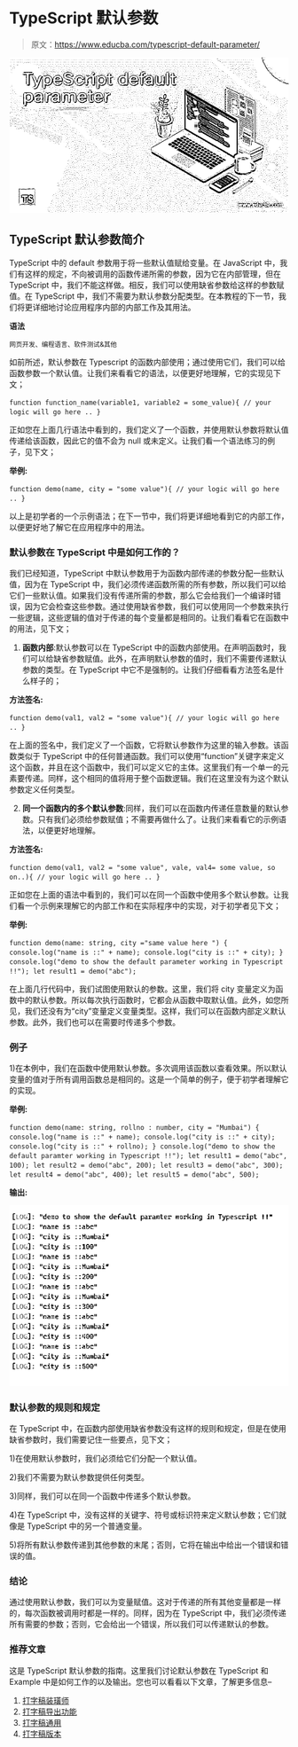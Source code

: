 # TypeScript 默认参数

> 原文：<https://www.educba.com/typescript-default-parameter/>

![TypeScript default parameter](img/7812ca57c9bbb3efb5d76e2add1a59f6.png)



## TypeScript 默认参数简介

TypeScript 中的 default 参数用于将一些默认值赋给变量。在 JavaScript 中，我们有这样的规定，不向被调用的函数传递所需的参数，因为它在内部管理，但在 TypeScript 中，我们不能这样做。相反，我们可以使用缺省参数给这样的参数赋值。在 TypeScript 中，我们不需要为默认参数分配类型。在本教程的下一节，我们将更详细地讨论应用程序内部的内部工作及其用法。

**语法**

<small>网页开发、编程语言、软件测试&其他</small>

如前所述，默认参数在 Typescript 的函数内部使用；通过使用它们，我们可以给函数参数一个默认值。让我们来看看它的语法，以便更好地理解，它的实现见下文；

`function function_name(variable1, variable2 = some_value){
// your logic will go here ..
}`

正如您在上面几行语法中看到的，我们定义了一个函数，并使用默认参数将默认值传递给该函数，因此它的值不会为 null 或未定义。让我们看一个语法练习的例子，见下文；

**举例:**

`function demo(name, city = "some value"){
// your logic will go here ..
}`

以上是初学者的一个示例语法；在下一节中，我们将更详细地看到它的内部工作，以便更好地了解它在应用程序中的用法。

### 默认参数在 TypeScript 中是如何工作的？

我们已经知道，TypeScript 中默认参数用于为函数内部传递的参数分配一些默认值，因为在 TypeScript 中，我们必须传递函数所需的所有参数，所以我们可以给它们一些默认值。如果我们没有传递所需的参数，那么它会给我们一个编译时错误，因为它会检查这些参数。通过使用缺省参数，我们可以使用同一个参数来执行一些逻辑，这些逻辑的值对于传递的每个变量都是相同的。让我们看看它在函数中的用法，见下文；

1) **函数内部**:默认参数可以在 TypeScript 中的函数内部使用。在声明函数时，我们可以给缺省参数赋值。此外，在声明默认参数的值时，我们不需要传递默认参数的类型。在 TypeScript 中它不是强制的。让我们仔细看看方法签名是什么样子的；

**方法签名:**

`function demo(val1, val2 = "some value"){
// your logic will go here ..
}`

在上面的签名中，我们定义了一个函数，它将默认参数作为这里的输入参数。该函数类似于 TypeScript 中的任何普通函数。我们可以使用“function”关键字来定义这个函数，并且在这个函数中，我们可以定义它的主体。这里我们有一个单一的元素要传递。同样，这个相同的值将用于整个函数逻辑。我们在这里没有为这个默认参数定义任何类型。

2) **同一个函数内的多个默认参数**:同样，我们可以在函数内传递任意数量的默认参数。只有我们必须给参数赋值；不需要再做什么了。让我们来看看它的示例语法，以便更好地理解。

**方法签名:**

`function demo(val1, val2 = "some value", vale, val4= some value, so on..){
// your logic will go here ..
}`

正如您在上面的语法中看到的，我们可以在同一个函数中使用多个默认参数。让我们看一个示例来理解它的内部工作和在实际程序中的实现，对于初学者见下文；

**举例:**

`function demo(name: string, city ="same value here ") {
console.log("name is ::" + name);
console.log("city is ::" + city);
}
console.log("demo to show the default parameter working in Typescript !!");
let result1 = demo("abc");`

在上面几行代码中，我们试图使用默认的参数。这里，我们将 city 变量定义为函数中的默认参数。所以每次执行函数时，它都会从函数中取默认值。此外，如您所见，我们还没有为“city”变量定义变量类型。这样，我们可以在函数内部定义默认参数。此外，我们也可以在需要时传递多个参数。

### 例子

1)在本例中，我们在函数中使用默认参数。多次调用该函数以查看效果。所以默认变量的值对于所有调用函数总是相同的。这是一个简单的例子，便于初学者理解它的实现。

**举例:**

`function demo(name: string, rollno : number, city = "Mumbai") {
console.log("name is ::" + name);
console.log("city is ::" + city);
console.log("city is ::" + rollno);
}
console.log("demo to show the default paramter working in Typescript !!");
let result1 = demo("abc", 100);
let result2 = demo("abc", 200);
let result3 = demo("abc", 300);
let result4 = demo("abc", 400);
let result5 = demo("abc", 500);`

**输出:**

![TypeScript default parameter output 1](img/8eef0e40b52b95dfd8fb3774350d160b.png)



### 默认参数的规则和规定

在 TypeScript 中，在函数内部使用缺省参数没有这样的规则和规定，但是在使用缺省参数时，我们需要记住一些要点，见下文；

1)在使用默认参数时，我们必须给它们分配一个默认值。

2)我们不需要为默认参数提供任何类型。

3)同样，我们可以在同一个函数中传递多个默认参数。

4)在 TypeScript 中，没有这样的关键字、符号或标识符来定义默认参数；它们就像是 TypeScript 中的另一个普通变量。

5)将所有默认参数传递到其他参数的末尾；否则，它将在输出中给出一个错误和错误的值。

### 结论

通过使用默认参数，我们可以为变量赋值。这对于传递的所有其他变量都是一样的，每次函数被调用时都是一样的。同样，因为在 TypeScript 中，我们必须传递所有需要的参数；否则，它会给出一个错误，所以我们可以传递默认的参数。

### 推荐文章

这是 TypeScript 默认参数的指南。这里我们讨论默认参数在 TypeScript 和 Example 中是如何工作的以及输出。您也可以看看以下文章，了解更多信息–

1.  [打字稿装璜师](https://www.educba.com/typescript-decorators/)
2.  [打字稿导出功能](https://www.educba.com/typescript-export-function/)
3.  [打字稿通用](https://www.educba.com/typescript-generic/)
4.  [打字稿版本](https://www.educba.com/typescript-versions/)





